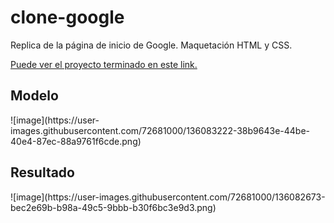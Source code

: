# clone-google
<p>Replica de la página de inicio de Google. Maquetación HTML y CSS.</p>
<p><a href="https://constanzat.github.io/clone-google/" >Puede ver el proyecto terminado en este link.</a></p>

<h2>Modelo</h2>
![image](https://user-images.githubusercontent.com/72681000/136083222-38b9643e-44be-40e4-87ec-88a9761f6cde.png)

<h2>Resultado</h2>
![image](https://user-images.githubusercontent.com/72681000/136082673-bec2e69b-b98a-49c5-9bbb-b30f6bc3e9d3.png)


